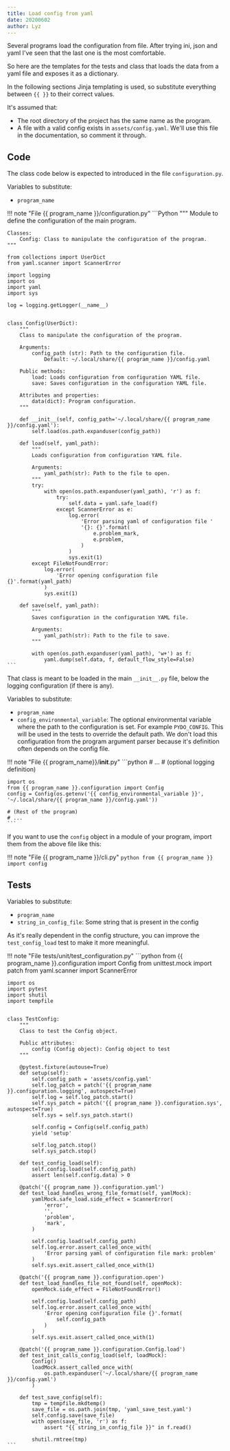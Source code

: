 ```yaml
---
title: Load config from yaml
date: 20200602
author: Lyz
---
```


Several programs load the configuration from file. After trying ini, json and
yaml I've seen that the last one is the most comfortable.

So here are the templates for the tests and class that loads the data from a yaml file and
exposes it as a dictionary.

In the following sections Jinja templating is used, so substitute everything
between `{{ }}` to their correct values.

It's assumed that:

* The root directory of the project has the same name as the program.
* A file with a valid config exists in `assets/config.yaml`. We'll use this file
    in the documentation, so comment it through.


## Code

The class code below is expected to introduced in the file `configuration.py`.

Variables to substitute:

* `program_name`

!!! note "File {{ program_name }}/configuration.py"
    ```Python
    """
    Module to define the configuration of the main program.

    Classes:
        Config: Class to manipulate the configuration of the program.
    """

    from collections import UserDict
    from yaml.scanner import ScannerError

    import logging
    import os
    import yaml
    import sys

    log = logging.getLogger(__name__)


    class Config(UserDict):
        """
        Class to manipulate the configuration of the program.

        Arguments:
            config_path (str): Path to the configuration file.
                Default: ~/.local/share/{{ program_name }}/config.yaml

        Public methods:
            load: Loads configuration from configuration YAML file.
            save: Saves configuration in the configuration YAML file.

        Attributes and properties:
            data(dict): Program configuration.
        """

        def __init__(self, config_path='~/.local/share/{{ program_name }}/config.yaml'):
            self.load(os.path.expanduser(config_path))

        def load(self, yaml_path):
            """
            Loads configuration from configuration YAML file.

            Arguments:
                yaml_path(str): Path to the file to open.
            """
            try:
                with open(os.path.expanduser(yaml_path), 'r') as f:
                    try:
                        self.data = yaml.safe_load(f)
                    except ScannerError as e:
                        log.error(
                            'Error parsing yaml of configuration file '
                            '{}: {}'.format(
                                e.problem_mark,
                                e.problem,
                            )
                        )
                        sys.exit(1)
            except FileNotFoundError:
                log.error(
                    'Error opening configuration file {}'.format(yaml_path)
                )
                sys.exit(1)

        def save(self, yaml_path):
            """
            Saves configuration in the configuration YAML file.

            Arguments:
                yaml_path(str): Path to the file to save.
            """

            with open(os.path.expanduser(yaml_path), 'w+') as f:
                yaml.dump(self.data, f, default_flow_style=False)
    ```

That class is meant to be loaded in the main `__init__.py` file, below the
logging configuration (if there is any).

Variables to substitute:

* `program_name`
* `config_environmental_variable`: The optional environmental variable where the
    path to the configuration is set. For example `PYDO_CONFIG`. This will be
    used in the tests to override the default path. We don't load this
    configuration from the program argument parser because it's definition often
    depends on the config file.

!!! note "File {{ program_name}}/__init__.py"
    ```python
    # ...
    # (optional logging definition)

    import os
    from {{ program_name }}.configuration import Config
    config = Config(os.getenv('{{ config_environmental_variable }}', '~/.local/share/{{ program_name }}/config.yaml'))

    # (Rest of the program)
    # ...
    ```

If you want to use the `config` object in a module of your program, import them
from the above file like this:

!!! note "File {{ program_name }}/cli.py"
    ```python
    from {{ program_name }} import config
    ```

## Tests

Variables to substitute:

* `program_name`
* `string_in_config_file`: Some string that is present in the config


As it's really dependent in the config structure, you can improve the
`test_config_load` test to make it more meaningful.

!!! note "File tests/unit/test_configuration.py"
    ```python
    from {{ program_name }}.configuration import Config
    from unittest.mock import patch
    from yaml.scanner import ScannerError

    import os
    import pytest
    import shutil
    import tempfile


    class TestConfig:
        """
        Class to test the Config object.

        Public attributes:
            config (Config object): Config object to test
        """

        @pytest.fixture(autouse=True)
        def setup(self):
            self.config_path = 'assets/config.yaml'
            self.log_patch = patch('{{ program_name }}.configuration.logging', autospect=True)
            self.log = self.log_patch.start()
            self.sys_patch = patch('{{ program_name }}.configuration.sys', autospect=True)
            self.sys = self.sys_patch.start()

            self.config = Config(self.config_path)
            yield 'setup'

            self.log_patch.stop()
            self.sys_patch.stop()

        def test_config_load(self):
            self.config.load(self.config_path)
            assert len(self.config.data) > 0

        @patch('{{ program_name }}.configuration.yaml')
        def test_load_handles_wrong_file_format(self, yamlMock):
            yamlMock.safe_load.side_effect = ScannerError(
                'error',
                '',
                'problem',
                'mark',
            )

            self.config.load(self.config_path)
            self.log.error.assert_called_once_with(
                'Error parsing yaml of configuration file mark: problem'
            )
            self.sys.exit.assert_called_once_with(1)

        @patch('{{ program_name }}.configuration.open')
        def test_load_handles_file_not_found(self, openMock):
            openMock.side_effect = FileNotFoundError()

            self.config.load(self.config_path)
            self.log.error.assert_called_once_with(
                'Error opening configuration file {}'.format(
                    self.config_path
                )
            )
            self.sys.exit.assert_called_once_with(1)

        @patch('{{ program_name }}.configuration.Config.load')
        def test_init_calls_config_load(self, loadMock):
            Config()
            loadMock.assert_called_once_with(
                os.path.expanduser('~/.local/share/{{ program_name }}/config.yaml')
            )

        def test_save_config(self):
            tmp = tempfile.mkdtemp()
            save_file = os.path.join(tmp, 'yaml_save_test.yaml')
            self.config.save(save_file)
            with open(save_file, 'r') as f:
                assert "{{ string_in_config_file }}" in f.read()

            shutil.rmtree(tmp)
    ```
